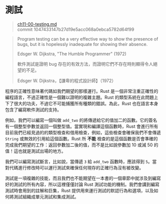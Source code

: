 # 測試

> [ch11-00-testing.md](https://github.com/rust-lang/book/blob/master/second-edition/src/ch11-00-testing.md)
> <br>
> commit 1047433147b27d19e5acc068a0ebca5782d64f99

> Program testing can be a very effective way to show the presence of bugs, but it is hopelessly inadequate for showing their absence.
>
> Edsger W. Dijkstra, "The Humble Programmer" (1972)
>
> 軟件測試是證明 bug 存在的有效方法，而證明它們不存在時則顯得令人絕望的不足。
>
> Edsger W. Dijkstra，【謙卑的程式設計師】（1972）

程序的正確性意味著代碼如我們期望的那樣運行。Rust 是一個非常注重正確性的編程語言，不過正確性是一個難以證明的複雜主題。Rust 的類型系統在此問題上下了很大的功夫，不過它不可能捕獲所有種類的錯誤。為此，Rust 也在語言本身包含了編寫軟件測試的支持。

例如，我們可以編寫一個叫做 `add_two` 的將傳遞給它的值加二的函數。它的簽名有一個整型參數並返回一個整型值。當實現和編譯這個函數時，Rust 會進行所有目前我們已經見過的的類型檢查和借用檢查，例如，這些檢查會確保我們不會傳遞 `String` 或無效的引用給這個函數。Rust 所 **不能** 檢查的是這個函數是否會準確的完成我們期望的工作：返回參數加二後的值，而不是比如說參數加 10 或減 50 的值！這也就是測試出場的地方。

我們可以編寫測試斷言，比如說，當傳遞 `3` 給 `add_two` 函數時，應該得到 `5`。當對代碼進行修改時可以運行測試來確保任何現存的正確行為沒有被改變。

測試是一項複雜的技能，而且我們也不能期望在一本書的一個章節中就涉及到編寫好的測試的所有內容，所以這裡僅僅討論 Rust 測試功能的機制。我們會講到編寫測試時會用到的註解和巨集，Rust 提供用來運行測試的默認行為和選項，以及如何將測試組織成單元測試和集成測試。